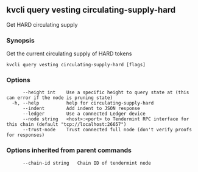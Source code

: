 <!--
title: circulating-supply-hard
-->
## kvcli query vesting circulating-supply-hard

Get HARD circulating supply

### Synopsis

Get the current circulating supply of HARD tokens

```
kvcli query vesting circulating-supply-hard [flags]
```

### Options

```
      --height int    Use a specific height to query state at (this can error if the node is pruning state)
  -h, --help          help for circulating-supply-hard
      --indent        Add indent to JSON response
      --ledger        Use a connected Ledger device
      --node string   <host>:<port> to Tendermint RPC interface for this chain (default "tcp://localhost:26657")
      --trust-node    Trust connected full node (don't verify proofs for responses)
```

### Options inherited from parent commands

```
      --chain-id string   Chain ID of tendermint node
```

